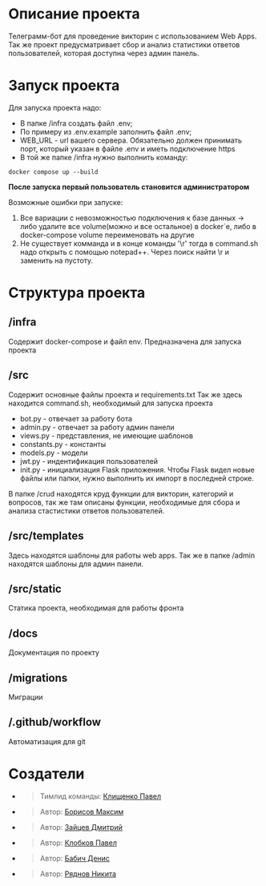 # Описание проекта

Телеграмм-бот для проведение викторин с использованием Web Apps. Так же проект предусматривает сбор  и анализ статистики ответов пользователей, которая доступна через админ панель. 

# Запуск проекта

Для запуска проекта надо:
- В папке /infra создать файл .env;
- По примеру из .env.example заполнить файл .env;
- WEB_URL - url вашего сервера. Обязательно должен принимать порт, который указан в файле .env и иметь подключение https
- В той же папке /infra нужно выполнить команду:
```shell
docker compose up --build
```

**После запуска первый пользователь становится администратором**

Возможные ошибки при запуске:

1. Все вариации с невозможностью подключения к базе данных -> либо удалите все volume(можно и все остальное) в docker`е, либо в docker-compose volume переименовать на другие
2. Не существует комманда и в конце команды '\r' тогда в command.sh надо открыть с помощью notepad++. Через поиск найти \r и заменить на пустоту.


# Структура проекта

## /infra

Содержит docker-compose  и файл env. Предназначена для запуска проекта

## /src

Содержит основные файлы проекта и requirements.txt Так же здесь находится command.sh, необходимый для запуска проекта

- bot.py - отвечает за работу бота
- admin.py - отвечает за работу админ панели
- views.py - представления, не имеющие шаблонов
- constants.py - константы
- models.py - модели
- jwt.py - индентификация пользователей
- init.py - инициализация Flask приложения. Чтобы Flask видел новые файлы или папки, нужно выполнить их импорт в последней строке.

В папке /crud находятся круд функции для викторин, категорий и вопросов, так же там описаны функции, необходимые для сбора и анализа стастистики ответов пользователей.

## /src/templates 

Здесь находятся шаблоны для работы web apps. Так же в папке /admin находятся шаблоны для админ панели.

## /src/static

Статика проекта, необходимая для работы фронта


## /docs

Документация по проекту

## /migrations

Миграции

## /.github/workflow

Автоматизация для git


# Создатели

- >Тимлид команды: [Клищенко Павел](https://github.com/PaShyKDF)
- >Автор: [Борисов Максим](https://github.com/Wayer5)
- >Автор: [Зайцев Дмитрий](https://github.com/of1nn)
- >Автор: [Клобков Павел](https://github.com/Pavel-K14)
- >Автор: [Бабич Денис](https://github.com/babichdenis)
- >Автор: [Ряднов Никита](https://github.com/Riadnov-dev)






